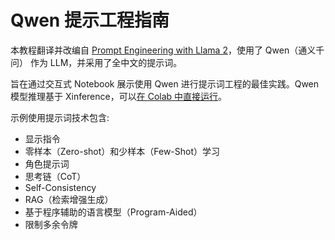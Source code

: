 # Qwen 提示工程指南

本教程翻译并改编自 [Prompt Engineering with Llama 2](https://github.com/facebookresearch/llama-recipes/blob/main/examples/Prompt_Engineering_with_Llama_2.ipynb?utm_source=twitter&utm_medium=organic_social&utm_campaign=llama&utm_content=video)，使用了 Qwen（通义千问） 作为 LLM，并采用了全中文的提示词。

旨在通过交互式 Notebook 展示使用 Qwen 进行提示词工程的最佳实践。Qwen 模型推理基于 Xinference，可以[在 Colab 中直接运行](https://colab.research.google.com/github/onesuper/Prompt_Engineering_with_Qwen/blob/main/Prompt_Engineering_with_Qwen.ipynb)。

示例使用提示词技术包含:

* 显示指令
* 零样本（Zero-shot）和少样本（Few-Shot）学习
* 角色提示词
* 思考链（CoT）
* Self-Consistency
* RAG（检索增强生成）
* 基于程序辅助的语言模型（Program-Aided）
* 限制多余令牌